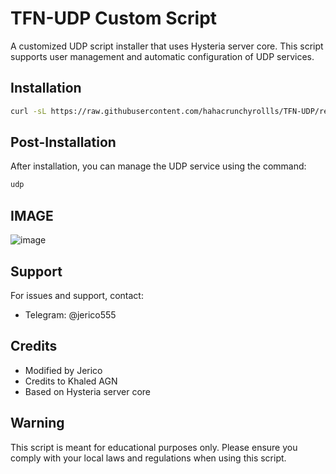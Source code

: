 # TFN-UDP Custom Script

A customized UDP script installer that uses Hysteria server core. This script supports user management and automatic configuration of UDP services.

## Installation

```bash
curl -sL https://raw.githubusercontent.com/hahacrunchyrollls/TFN-UDP/refs/heads/main/install | bash
```

## Post-Installation

After installation, you can manage the UDP service using the command:

```bash
udp
```

## IMAGE

![image](https://github.com/user-attachments/assets/b38a0036-f10c-4e41-b27c-c27107d7c657)



## Support

For issues and support, contact:
- Telegram: @jerico555
## Credits

- Modified by Jerico
- Credits to Khaled AGN
- Based on Hysteria server core

## Warning

This script is meant for educational purposes only. Please ensure you comply with your local laws and regulations when using this script.
